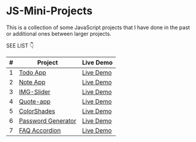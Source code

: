 # JS-Mini-Projects
This is a collection of some JavaScript projects that I have done in the past or additional ones between larger projects.

SEE LIST 👇

| # | Project | Live Demo  |
|---|---|---|
| 1 | [Todo App](https://github.com/Jaco020/JS-Mini-Projects/tree/master/Todo-app) | [Live Demo](https://jsprojects-todo-app.netlify.app/)  |
| 2 | [Note App](https://github.com/Jaco020/JS-Mini-Projects/tree/master/oneNote)  |  [Live Demo](https://jsprojects-one-note.netlify.app/) |
| 3 | [IMG-Slider](https://github.com/Jaco020/JS-Mini-Projects/tree/master/IMG-Slider)  |  [Live Demo](https://jsprojects-img-slider.netlify.app/) |
| 4 | [Quote-app](https://github.com/Jaco020/JS-Mini-Projects/tree/master/Quote-app)  |  [Live Demo](https://jsprojects-quote-app.netlify.app/) |
| 5 | [ColorShades](https://github.com/Jaco020/JS-Mini-Projects/tree/master/ColorShades)  |  [Live Demo](https://jsprojects-color-shades.netlify.app/) |
| 6 | [Password Generator](https://github.com/Jaco020/JS-Mini-Projects/tree/master/PasswordGenerator)  |  [Live Demo](https://jsprojects-password-generator.netlify.app/) |
| 7 | [FAQ Accordion](https://github.com/Jaco020/JS-Mini-Projects/tree/master/FAQ-Accordion)  |  [Live Demo](https://jsprojects-faq-accordion.netlify.app/) |

